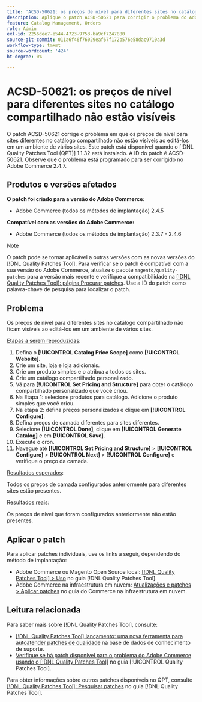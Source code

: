 ```yaml
---
title: 'ACSD-50621: os preços de nível para diferentes sites no catálogo compartilhado não estão visíveis'
description: Aplique o patch ACSD-50621 para corrigir o problema do Adobe Commerce, em que os preços de camada para sites diferentes no catálogo compartilhado não estão visíveis ao editá-los em um ambiente de vários sites.
feature: Catalog Management, Orders
role: Admin
exl-id: 2256dee7-e544-4723-9753-ba9cf7247880
source-git-commit: 011a6f46f76029eaf67f172b576e58dac9710a3d
workflow-type: tm+mt
source-wordcount: '424'
ht-degree: 0%

---
```


# ACSD-50621: os preços de nível para diferentes sites no catálogo compartilhado não estão visíveis

O patch ACSD-50621 corrige o problema em que os preços de nível para sites diferentes no catálogo compartilhado não estão visíveis ao editá-los em um ambiente de vários sites. Este patch está disponível quando o [!DNL Quality Patches Tool (QPT)] 1.1.32 está instalado. A ID do patch é ACSD-50621. Observe que o problema está programado para ser corrigido no Adobe Commerce 2.4.7.

## Produtos e versões afetados

**O patch foi criado para a versão do Adobe Commerce:**

* Adobe Commerce (todos os métodos de implantação) 2.4.5

**Compatível com as versões do Adobe Commerce:**

* Adobe Commerce (todos os métodos de implantação) 2.3.7 - 2.4.6

>[!NOTE]
>
>O patch pode se tornar aplicável a outras versões com as novas versões do [!DNL Quality Patches Tool]. Para verificar se o patch é compatível com a sua versão do Adobe Commerce, atualize o pacote `magento/quality-patches` para a versão mais recente e verifique a compatibilidade na [[!DNL Quality Patches Tool]: página Procurar patches](https://experienceleague.adobe.com/tools/commerce-quality-patches/index.html?lang=pt-BR). Use a ID do patch como palavra-chave de pesquisa para localizar o patch.

## Problema

Os preços de nível para diferentes sites no catálogo compartilhado não ficam visíveis ao editá-los em um ambiente de vários sites.

<u>Etapas a serem reproduzidas</u>:

1. Defina o **[!UICONTROL Catalog Price Scope]** como **[!UICONTROL Website]**.
1. Crie um site, loja e loja adicionais.
1. Crie um produto simples e o atribua a todos os sites.
1. Crie um catálogo compartilhado personalizado.
1. Vá para **[!UICONTROL Set Pricing and Structure]** para obter o catálogo compartilhado personalizado que você criou.
1. Na Etapa 1: selecione produtos para catálogo. Adicione o produto simples que você criou.
1. Na etapa 2: defina preços personalizados e clique em **[!UICONTROL Configure]**.
1. Defina preços de camada diferentes para sites diferentes.
1. Selecione **[!UICONTROL Done]**, clique em **[!UICONTROL Generate Catalog]** e em **[!UICONTROL Save]**.
1. Execute o cron.
1. Navegue até **[!UICONTROL Set Pricing and Structure]** > **[!UICONTROL Configure]** > **[!UICONTROL Next]** > **[!UICONTROL Configure]** e verifique o preço da camada.

<u>Resultados esperados</u>:

Todos os preços de camada configurados anteriormente para diferentes sites estão presentes.

<u>Resultados reais</u>:

Os preços de nível que foram configurados anteriormente não estão presentes.

## Aplicar o patch

Para aplicar patches individuais, use os links a seguir, dependendo do método de implantação:

* Adobe Commerce ou Magento Open Source local: [[!DNL Quality Patches Tool] > Uso](/help/tools/quality-patches-tool/usage.md) no guia [!DNL Quality Patches Tool].
* Adobe Commerce na infraestrutura em nuvem: [Atualizações e patches > Aplicar patches](https://experienceleague.adobe.com/docs/commerce-cloud-service/user-guide/develop/upgrade/apply-patches.html?lang=pt-BR) no guia do Commerce na infraestrutura em nuvem.

## Leitura relacionada

Para saber mais sobre [!DNL Quality Patches Tool], consulte:

* [[!DNL Quality Patches Tool] lançamento: uma nova ferramenta para autoatender patches de qualidade](https://experienceleague.adobe.com/pt-br/docs/commerce-operations/tools/quality-patches-tool/quality-patches-tool-to-self-serve-quality-patches) na base de dados de conhecimento de suporte.
* [Verifique se há patch disponível para o problema do Adobe Commerce usando o  [!DNL Quality Patches Tool]](/help/tools/quality-patches-tool/patches-available-in-qpt/check-patch-for-magento-issue-with-magento-quality-patches.md) no guia [!UICONTROL Quality Patches Tool].


Para obter informações sobre outros patches disponíveis no QPT, consulte [[!DNL Quality Patches Tool]: Pesquisar patches](https://experienceleague.adobe.com/tools/commerce-quality-patches/index.html?lang=pt-BR) no guia [!DNL Quality Patches Tool].
